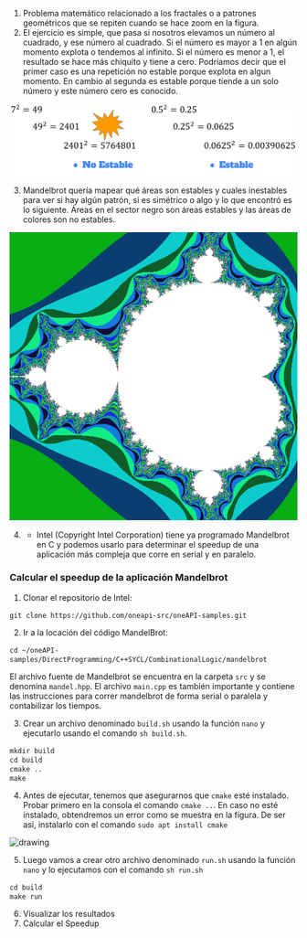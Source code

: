 
1. Problema matemático relacionado a los fractales o a patrones geométricos que se repiten cuando se hace zoom en la figura.
2. El ejercicio es simple, que pasa si nosotros elevamos un número al cuadrado, y ese número al cuadrado. Si el número es mayor a 1 en algún momento explota o tendemos al infinito. Si el número es menor a 1, el resultado se hace más chiquito y tiene a cero. Podríamos decir que el primer caso es una repetición no estable porque explota en algun momento. En cambio al segunda es estable porque tiende a un solo número y este número cero es conocido.

<img src="./Figures_teaching/mandelbrot1.png" alt="drawing" width="800"/>

3. Mandelbrot quería mapear qué áreas son estables y cuales inestables para ver si hay algún patrón, si es simétrico o algo y lo que encontró es lo siguiente. Áreas en el sector negro son áreas estables y las áreas de colores son no estables.

<img src="./Figures_teaching/mandelbrot.png" alt="drawing" width="800"/>

4. - Intel (Copyright Intel Corporation) tiene ya programado Mandelbrot en C y podemos usarlo para determinar el speedup de una aplicación más compleja que corre en serial y en paralelo.

### Calcular el speedup de la aplicación Mandelbrot

1. Clonar el repositorio de Intel:

```
git clone https://github.com/oneapi-src/oneAPI-samples.git
```

2. Ir a la locación del código MandelBrot:

```
cd ~/oneAPI-samples/DirectProgramming/C++SYCL/CombinationalLogic/mandelbrot
```

El archivo fuente de Mandelbrot se encuentra en la carpeta `src` y se denomina `mandel.hpp`. El archivo `main.cpp` es también importante y contiene las instrucciones para correr mandelbrot de forma serial o paralela y contabilizar los tiempos.

3. Crear un archivo denominado `build.sh` usando la función `nano` y ejecutarlo usando el comando `sh build.sh`. 

```
mkdir build
cd build
cmake ..
make
```

4. Antes de ejecutar, tenemos que asegurarnos que `cmake` esté instalado. Probar primero en la consola el comando `cmake ..`. En caso no esté instalado, obtendremos un error como se muestra en la figura. De ser así, instalarlo con el comando `sudo apt install cmake`

<img src="./Figures_teaching/Pasted image 20240325114034.png.png" alt="drawing" width="800"/>

5. Luego vamos a crear otro archivo denominado `run.sh` usando la función `nano` y lo ejecutamos con el comando `sh run.sh`

```
cd build
make run
```

6. Visualizar los resultados
7. Calcular el Speedup
